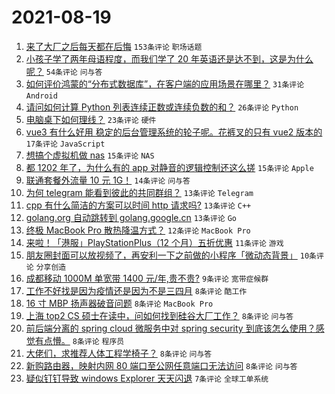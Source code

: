 # 2021-08-19

1. [来了大厂之后每天都在后悔](https://www.v2ex.com/t/796673) `153条评论` `职场话题`
1. [小孩子学了两年母语程度，而我们学了 20 年英语还是达不到，这是为什么呢？](https://www.v2ex.com/t/796682) `54条评论` `问与答`
1. [如何评价鸿蒙的“分布式数据库”，在客户端的应用场景在哪里？](https://www.v2ex.com/t/796757) `31条评论` `Android`
1. [请问如何计算 Python 列表连续正数或连续负数的和？](https://www.v2ex.com/t/796730) `26条评论` `Python`
1. [电脑桌下如何理线？](https://www.v2ex.com/t/796671) `23条评论` `硬件`
1. [vue3 有什么好用 稳定的后台管理系统的轮子呢。花裤叉的只有 vue2 版本的](https://www.v2ex.com/t/796770) `17条评论` `JavaScript`
1. [想搞个虚拟机做 nas](https://www.v2ex.com/t/796715) `15条评论` `NAS`
1. [都 1202 年了，为什么有的 app 对静音的逻辑控制还这么搓](https://www.v2ex.com/t/796662) `15条评论` `Apple`
1. [联通套餐外流量 10 元 1G！](https://www.v2ex.com/t/796742) `14条评论` `问与答`
1. [为何 telegram 能看到彼此的共同群组？](https://www.v2ex.com/t/796768) `13条评论` `Telegram`
1. [cpp 有什么简洁的方案可以时间 http 请求吗?](https://www.v2ex.com/t/796751) `13条评论` `C++`
1. [golang.org 自动跳转到 golang.google.cn](https://www.v2ex.com/t/796683) `13条评论` `Go`
1. [终极 MacBook Pro 散热降温方式？](https://www.v2ex.com/t/796702) `12条评论` `MacBook Pro`
1. [来啦！「港服」PlayStationPlus（12 个月）五折优惠](https://www.v2ex.com/t/796780) `11条评论` `游戏`
1. [朋友圈封面可以放视频了，再安利一下之前做的小程序「微动态背景」](https://www.v2ex.com/t/796672) `10条评论` `分享创造`
1. [成都移动 1000M 单宽带 1400 元/年,贵不贵?](https://www.v2ex.com/t/796772) `9条评论` `宽带症候群`
1. [工作不好找是因为疫情还是因为不是三四月](https://www.v2ex.com/t/796809) `8条评论` `酷工作`
1. [16 寸 MBP 扬声器破音问题](https://www.v2ex.com/t/796759) `8条评论` `MacBook Pro`
1. [上海 top2 CS 硕士在读中，问如何找到硅谷大厂工作？](https://www.v2ex.com/t/796731) `8条评论` `问与答`
1. [前后端分离的 spring cloud 微服务中对 spring security 到底该怎么使用？感觉有点懵。](https://www.v2ex.com/t/796724) `8条评论` `程序员`
1. [大佬们，求推荐人体工程学椅子？](https://www.v2ex.com/t/796693) `8条评论` `问与答`
1. [新购路由器，映射内网 80 端口至公网任意端口无法访问](https://www.v2ex.com/t/796675) `8条评论` `问与答`
1. [疑似钉钉导致 windows Explorer 天天闪退](https://www.v2ex.com/t/796787) `7条评论` `全球工单系统`
